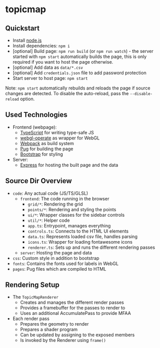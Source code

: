 # topicmap

## Quickstart

- Install [node.js](https://nodejs.org/)
- Install dependencies: `npm i`
- \[optional\] Build page: `npm run build` (or `npm run watch`) - the server started with `npm start` automatically builds the page, this is only required if you want to host the page otherwise.
- \[optional\] Add data as `data/*.csv`
- \[optional\] Add `credentials.json` file to add password protection
- Start server to host page: `npm start`

Note: `npm start` automatically rebuilds and reloads the page if source changes are detected. To disable the auto-reload, pass the `--disable-reload` option.

## Used Technologies

- Frontend (webpage):
  - [TypeScript](https://www.typescriptlang.org/) for writing type-safe JS
  - [webgl-operate](https://webgl-operate.org/) as wrapper for WebGL
  - [Webpack](https://webpack.js.org/) as build system
  - [Pug](pugjs.org) for building the page
  - [Bootstrap](https://getbootstrap.com/) for styling
- Server:
  - [Express](https://expressjs.com/de/) for hosting the built page and the data

## Source Dir Overview

- `code`: Any actual code (JS/TS/GLSL)
  - `frontend`: The code running in the browser
    - `grid/*`: Rendering the grid
    - `points/*`: Rendering and styling the points
    - `ui/*`: Wrapper classes for the sidebar controls
    - `util/*`: Helper code
    - `app.ts`: Entrypoint, manages everything
    - `controls.ts`: Connects to the HTML UI elements
    - `data.ts`: Represents loaded csv file, handles parsing
    - `icons.ts`: Wrapper for loading fontawesome icons
    - `renderer.ts`: Sets up and runs the different rendering passes
  - `server`: Hosting the page and data
- `css`: Custom style in addition to bootstrap
- `fonts`: Contains the fonts used for labels in WebGL
- `pages`: Pug files which are compiled to HTML

## Rendering Setup

- The `TopicMapRenderer`
  - Creates and manages the different render passes
  - Provides a framebuffer for the passes to render to
  - Uses an additional AccumulatePass to provide MFAA
- Each render pass
  - Prepares the geometry to render
  - Prepares a shader program
  - Can be updated by assigning to the exposed members
  - Is invoked by the Renderer using `frame()`
